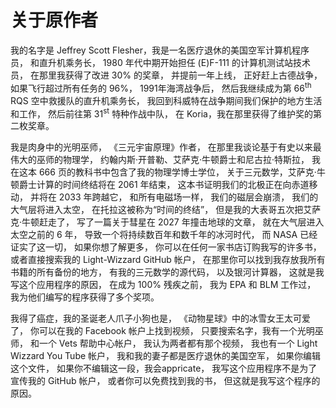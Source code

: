 # 关于原作者

我的名字是 Jeffrey Scott Flesher，我是一名医疗退休的美国空军计算机程序员，
和直升机乘务长，
1980 年代中期开始担任 (E)F-111 的计算机测试站技术员，
在那里我获得了改进 30% 的奖章，
并提前一年上线，
正好赶上古德战争，
如果飞行超过所有任务的 96%，
1991年海湾战争后，
然后我继续成为第 66<sup>th</sup> RQS 空中救援队的直升机乘务长，
我回到科威特在战争期间我们保护的地方生活和工作，
然后前往第 31<sup>st</sup> 特种作战中队，
在 Koria，我在那里获得了维护奖的第二枚奖章。

我是肉身中的光明巫师，
《三元宇宙原理》作者，
在那里我谈论基于有史以来最伟大的巫师的物理学，
约翰内斯·开普勒、艾萨克·牛顿爵士和尼古拉·特斯拉，
我在这本 666 页的教科书中包含了我的物理学博士学位，
关于三元数学，艾萨克·牛顿爵士计算的时间终结将在 2061 年结束，
这本书证明我们的北极正在向赤道移动，
并将在 2033 年跨越它，
和所有电磁场一样，
我们的磁层会崩溃，
我们的大气层将进入太空，
在托拉这被称为“时间的终结”，
但是我的大表哥五次把艾萨克·牛顿赶走了，
写了一篇关于彗星在 2027 年撞击地球的文章，
就在大气层进入太空之前的 6 年，
导致一个将持续数百年和数千年的冰河时代，
而 NASA 已经证实了这一切，
如果你想了解更多，
你可以在任何一家书店订购我写的许多书，
或者直接搜索我的 Light-Wizzard GitHub 帐户，
在那里你可以找到我存放我所有书籍的所有备份的地方，
有我的三元数学的源代码，
以及银河计算器，
这就是我写这个应用程序的原因，
在成为 100% 残疾之前，
我为 EPA 和 BLM 工作过，
我为他们编写的程序获得了多个奖项。

我得了癌症，我的圣诞老人爪子小狗也是，
《动物星球》中的冰雪女王太可爱了，
你可以在我的 Facebook 帐户上找到视频，
只要搜索名字，我有一个光明巫师，
和一个 Vets 帮助中心帐户，
我认为两者都有那个视频，
我也有一个 Light Wizzard You Tube 帐户，
我和我的妻子都是医疗退休的美国空军，
如果你编辑这个文件，
如果你不编辑这一段，我会appricate，
我写这个应用程序不是为了宣传我的 GitHub 帐户，
或者你可以免费找到我的书，
但这就是我写这个程序的原因。